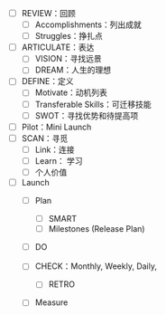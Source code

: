  -  [ ] REVIEW：回顾
     -  [ ] Accomplishments：列出成就
     -  [ ] Struggles：挣扎点
 -  [ ] ARTICULATE：表达
     -  [ ] VISION：寻找远景
     -  [ ] DREAM：人生的理想
 -  [ ] DEFINE：定义
     -  [ ] Motivate：动机列表
     -  [ ] Transferable Skills：可迁移技能
     -  [ ] SWOT：寻找优势和待提高项
 -  [ ] Pilot：Mini Launch
 -  [ ] SCAN：寻觅
     -  [ ] Link：连接
     -  [ ]  Learn： 学习
     -  [ ] 个人价值
 -  [ ] Launch
	 -  [ ] Plan
		 -  [ ] SMART
		 -  [ ] Milestones (Release Plan)
	 -  [ ] DO
	 - [ ] CHECK：Monthly, Weekly, Daily, 
		 -  [ ] RETRO
	 - [ ] Measure

